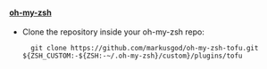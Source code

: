 
#### [oh-my-zsh](http://github.com/robbyrussell/oh-my-zsh)

- Clone the repository inside your oh-my-zsh repo:

        git clone https://github.com/markusgod/oh-my-zsh-tofu.git ${ZSH_CUSTOM:-${ZSH:-~/.oh-my-zsh}/custom}/plugins/tofu
